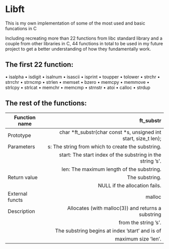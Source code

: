 # Libft
This is my own implementation of some of the 
most used and basic funcations in C

Including recreating more than 22 functions from libc standard library and a couple from other libraries in C,
44 functions in total to be used in my future project to get a better understanding of how they fundamentally work.

## The first 22 function:

• isalpha
• isdigit
• isalnum
• isascii
• isprint
• toupper
• tolower
• strchr
• strrchr
• strncmp
• strlen
• memset
• bzero
• memcpy
• memmove
• strlcpy
• strlcat
• memchr
• memcmp
• strnstr
• atoi
• calloc
• strdup

## The rest of the functions:

| Function name | ft_substr |
|---------------|----------:|
| Prototype | char *ft_substr(char const *s, unsigned int start, size_t len); |
| Parameters | s: The string from which to create the substring. |
|            | start: The start index of the substring in the string ’s’. |
|            | len: The maximum length of the substring. |
| Return value | The substring. |
|              | NULL if the allocation fails. |
| External functs | malloc |
| Description | Allocates (with malloc(3)) and returns a substring |
|             | from the string ’s’. |
|             | The substring begins at index ’start’ and is of |
|             | maximum size ’len’. |
